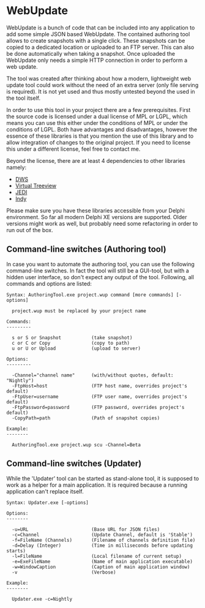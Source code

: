 WebUpdate
=========

WebUpdate is a bunch of code that can be included into any application to add some simple JSON based WebUpdate. The contained authoring tool allows to create snapshots with a single click. These snapshots can be copied to a dedicated location or uploaded to an FTP server. This can also be done automatically when taking a snapshot. Once uploaded the WebUpdate only needs a simple HTTP connection in order to perform a web update.

The tool was created after thinking about how a modern, lightweight web update tool could work without the need of an extra server (only file serving is required). It is not yet used and thus mostly untested beyond the used in the tool itself.

In order to use this tool in your project there are a few prerequisites. First the source code is licensed under a dual license of MPL or LGPL, which means you can use this either under the conditions of MPL or under the conditions of LGPL. Both have advantages and disadvantages, however the essence of these libraries is that you mention the use of this library and to allow integration of changes to the original project. If you need to license this under a different license, feel free to contact me.

Beyond the license, there are at least 4 dependencies to other libraries namely:
* [DWS](http://www.delphitools.info/dwscript/)
* [Virtual Treeview](http://www.jam-software.com/virtual-treeview/)
* [JEDI](http://www.delphi-jedi.org/)
* [Indy](http://www.indyproject.org/)

Please make sure you have these libraries accessible from your Delphi environment. So far all modern Delphi XE versions are supported. Older versions might work as well, but probably need some refactoring in order to run out of the box.

Command-line switches (Authoring tool)
--------------------------------------

In case you want to automate the authoring tool, you can use the following command-line switches. In fact the tool will still be a GUI-tool, but with a hidden user interface, so don't expect any output of the tool. Following, all commands and options are listed: 

    Syntax: AuthoringTool.exe project.wup command [more commands] [-options]
    
      project.wup must be replaced by your project name
    
    Commands:
    ---------
    
      s or S or Snapshot           (take snapshot)
      c or C or Copy               (copy to path)
      u or U or Upload             (upload to server)
    
    Options:
    ---------
    
      -Channel="channel name"      (with/without quotes, default: "Nightly")
      -FtpHost=host                (FTP host name, overrides project's default)
      -FtpUser=username            (FTP user name, overrides project's default)
      -FtpPassword=password        (FTP password, overrides project's default)
      -CopyPath=path               (Path of snapshot copies)
    
    Example:
    --------
    
      AuthoringTool.exe project.wup scu -Channel=Beta


Command-line switches (Updater)
-------------------------------

While the 'Updater' tool can be started as stand-alone tool, it is supposed to work as a helper for a main application. It is required because a running application can't replace itself.

    Syntax: Updater.exe [-options]
    
    Options:
    --------
    
      -u=URL                       (Base URL for JSON files)
      -c=Channel                   (Update Channel, default is 'Stable')
      -f=FileName (Channels)       (Filename of channels definition file)
      -d=Delay (Integer)           (Time in milliseconds before updating starts)
      -l=FileName                  (Local filename of current setup)
      -e=ExeFileName               (Name of main application executable)
      -w=WindowCaption             (Caption of main application window)
      -v                           (Verbose)

    Example:
    --------
    
      Updater.exe -c=Nightly
